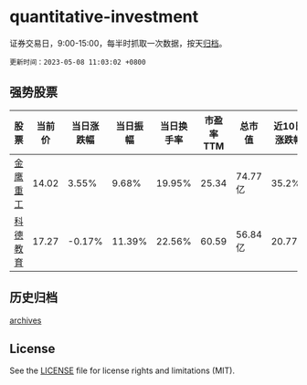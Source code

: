 # quantitative-investment

证券交易日，9:00-15:00，每半时抓取一次数据，按天[归档](archives)。

`更新时间：2023-05-08 11:03:02 +0800`

## 强势股票

|股票|当前价|当日涨跌幅|当日振幅|当日换手率|市盈率TTM|总市值|近10日涨跌幅|
|----|----|----|----|----|----|----|----|
|[金鹰重工](https://xueqiu.com/S/SZ301048)|14.02|3.55%|9.68%|19.95%|25.34|74.77亿|35.2%|
|[科德教育](https://xueqiu.com/S/SZ300192)|17.27|-0.17%|11.39%|22.56%|60.59|56.84亿|20.77%|

## 历史归档

[archives](archives)

## License

See the [LICENSE](LICENSE) file for license rights and limitations (MIT).
